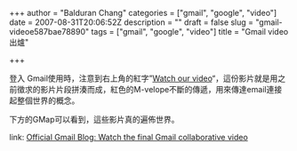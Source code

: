 +++
author = "Balduran Chang"
categories = ["gmail", "google", "video"]
date = 2007-08-31T20:06:52Z
description = ""
draft = false
slug = "gmail-videoe587bae78890"
tags = ["gmail", "google", "video"]
title = "Gmail video出爐"

+++


登入 Gmail使用時，注意到右上角的紅字”[Watch our video](http://mail.google.com/mail/help/gmail_video.html#utm_source=en-et-newfea2&utm_medium=et&utm_campaign=en)“，這份影片就是用之前徵求的影片片段拼湊而成，紅色的M-velope不斷的傳遞，用來傳達email連接起整個世界的概念。

下方的GMap可以看到，這些影片真的遍佈世界。

link: [Official Gmail Blog: Watch the final Gmail collaborative video](http://gmailblog.blogspot.com/2007/08/watch-final-gmail-collaborative-video.html?utm_source=en-us-mvideo&utm_medium=et&utm_campaign=mvideo "Official Gmail Blog: Watch the final Gmail collaborative video")

